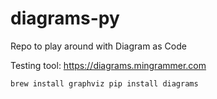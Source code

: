 # diagrams-py
Repo to play around with Diagram as Code

Testing tool: https://diagrams.mingrammer.com

`brew install graphviz
pip install diagrams`

